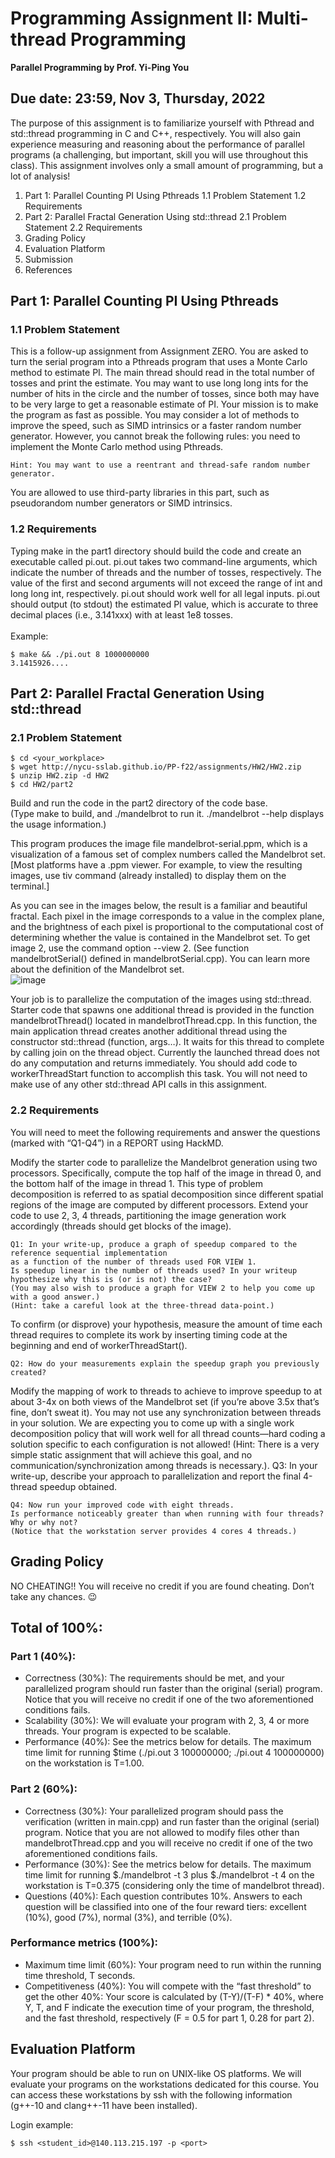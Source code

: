 # Programming Assignment II: Multi-thread Programming
**Parallel Programming by Prof. Yi-Ping You**<br>
## Due date: 23:59, Nov 3, Thursday, 2022

The purpose of this assignment is to familiarize yourself with Pthread and std::thread programming in C and C++, respectively. You will also gain experience measuring and reasoning about the performance of parallel programs (a challenging, but important, skill you will use throughout this class). This assignment involves only a small amount of programming, but a lot of analysis!

1. Part 1: Parallel Counting PI Using Pthreads
1.1 Problem Statement
1.2 Requirements
2. Part 2: Parallel Fractal Generation Using std::thread
2.1 Problem Statement
2.2 Requirements
3. Grading Policy
4. Evaluation Platform
5. Submission
6. References

## Part 1: Parallel Counting PI Using Pthreads
### 1.1 Problem Statement
This is a follow-up assignment from Assignment ZERO. You are asked to turn the serial program into a Pthreads program that uses a Monte Carlo method to estimate PI. The main thread should read in the total number of tosses and print the estimate. You may want to use long long ints for the number of hits in the circle and the number of tosses, since both may have to be very large to get a reasonable estimate of PI.
Your mission is to make the program as fast as possible. You may consider a lot of methods to improve the speed, such as SIMD intrinsics or a faster random number generator. However, you cannot break the following rules: you need to implement the Monte Carlo method using Pthreads.
```
Hint: You may want to use a reentrant and thread-safe random number generator.
```
You are allowed to use third-party libraries in this part, such as pseudorandom number generators or SIMD intrinsics.

### 1.2 Requirements
Typing make in the part1 directory should build the code and create an executable called pi.out.
pi.out takes two command-line arguments, which indicate the number of threads and the number of tosses, respectively. The value of the first and second arguments will not exceed the range of int and long long int, respectively. pi.out should work well for all legal inputs.
pi.out should output (to stdout) the estimated PI value, which is accurate to three decimal places (i.e., 3.141xxx) with at least 1e8 tosses.<br><br>
Example:

```
$ make && ./pi.out 8 1000000000
3.1415926....
```

## Part 2: Parallel Fractal Generation Using std::thread
### 2.1 Problem Statement
```
$ cd <your_workplace>
$ wget http://nycu-sslab.github.io/PP-f22/assignments/HW2/HW2.zip
$ unzip HW2.zip -d HW2
$ cd HW2/part2
```
Build and run the code in the part2 directory of the code base. <br>
(Type make to build, and ./mandelbrot to run it. ./mandelbrot --help displays the usage information.)

This program produces the image file mandelbrot-serial.ppm, which is a visualization of a famous set of complex numbers called the Mandelbrot set. [Most platforms have a .ppm viewer. For example, to view the resulting images, use tiv command (already installed) to display them on the terminal.]

As you can see in the images below, the result is a familiar and beautiful fractal. Each pixel in the image corresponds to a value in the complex plane, and the brightness of each pixel is proportional to the computational cost of determining whether the value is contained in the Mandelbrot set. To get image 2, use the command option --view 2. (See function mandelbrotSerial() defined in mandelbrotSerial.cpp). You can learn more about the definition of the Mandelbrot set.<br>
![image](https://user-images.githubusercontent.com/84212529/199168994-d015fa20-713d-400e-b06d-d9db498ae213.png)

Your job is to parallelize the computation of the images using std::thread. Starter code that spawns one additional thread is provided in the function mandelbrotThread() located in mandelbrotThread.cpp. In this function, the main application thread creates another additional thread using the constructor std::thread (function, args…). It waits for this thread to complete by calling join on the thread object.
Currently the launched thread does not do any computation and returns immediately. You should add code to workerThreadStart function to accomplish this task. You will not need to make use of any other std::thread API calls in this assignment.

### 2.2 Requirements
You will need to meet the following requirements and answer the questions (marked with “Q1-Q4”) in a REPORT using HackMD.

Modify the starter code to parallelize the Mandelbrot generation using two processors. Specifically, compute the top half of the image in thread 0, and the bottom half of the image in thread 1. This type of problem decomposition is referred to as spatial decomposition since different spatial regions of the image are computed by different processors.
Extend your code to use 2, 3, 4 threads, partitioning the image generation work accordingly (threads should get blocks of the image). 
```
Q1: In your write-up, produce a graph of speedup compared to the reference sequential implementation 
as a function of the number of threads used FOR VIEW 1. 
Is speedup linear in the number of threads used? In your writeup hypothesize why this is (or is not) the case? 
(You may also wish to produce a graph for VIEW 2 to help you come up with a good answer.) 
(Hint: take a careful look at the three-thread data-point.)
```

To confirm (or disprove) your hypothesis, measure the amount of time each thread requires to complete its work by inserting timing code at the beginning and end of workerThreadStart(). 
```
Q2: How do your measurements explain the speedup graph you previously created?
```

Modify the mapping of work to threads to achieve to improve speedup to at about 3-4x on both views of the Mandelbrot set (if you’re above 3.5x that’s fine, don’t sweat it). You may not use any synchronization between threads in your solution. We are expecting you to come up with a single work decomposition policy that will work well for all thread counts—hard coding a solution specific to each configuration is not allowed! (Hint: There is a very simple static assignment that will achieve this goal, and no communication/synchronization among threads is necessary.). Q3: In your write-up, describe your approach to parallelization and report the final 4-thread speedup obtained.
```
Q4: Now run your improved code with eight threads. 
Is performance noticeably greater than when running with four threads? Why or why not? 
(Notice that the workstation server provides 4 cores 4 threads.)
```

## Grading Policy
NO CHEATING!! You will receive no credit if you are found cheating. Don’t take any chances. 😉

## Total of 100%:

### Part 1 (40%):
- Correctness (30%): The requirements should be met, and your parallelized program should run faster than the original (serial) program. Notice that you will receive no credit if one of the two aforementioned conditions fails.
- Scalability (30%): We will evaluate your program with 2, 3, 4 or more threads. Your program is expected to be scalable.
- Performance (40%): See the metrics below for details. The maximum time limit for running $time (./pi.out 3 100000000; ./pi.out 4 100000000) on the workstation is T=1.00.

### Part 2 (60%):
- Correctness (30%): Your parallelized program should pass the verification (written in main.cpp) and run faster than the original (serial) program. Notice that you are not allowed to modify files other than mandelbrotThread.cpp and you will receive no credit if one of the two aforementioned conditions fails.
- Performance (30%): See the metrics below for details. The maximum time limit for running $./mandelbrot -t 3 plus $./mandelbrot -t 4 on the workstation is T=0.375 (considering only the time of mandelbrot thread).
- Questions (40%): Each question contributes 10%. Answers to each question will be classified into one of the four reward tiers: excellent (10%), good (7%), normal (3%), and terrible (0%).

### Performance metrics (100%):
- Maximum time limit (60%): Your program need to run within the running time threshold, T seconds.
- Competitiveness (40%): You will compete with the “fast threshold” to get the other 40%: Your score is calculated by (T-Y)/(T-F) * 40%, where Y, T, and F indicate the execution time of your program, the threshold, and the fast threshold, respectively (F = 0.5 for part 1, 0.28 for part 2).

## Evaluation Platform
Your program should be able to run on UNIX-like OS platforms. We will evaluate your programs on the workstations dedicated for this course. You can access these workstations by ssh with the following information (g++-10 and clang++-11 have been installed).

Login example:
```
$ ssh <student_id>@140.113.215.197 -p <port>
```
